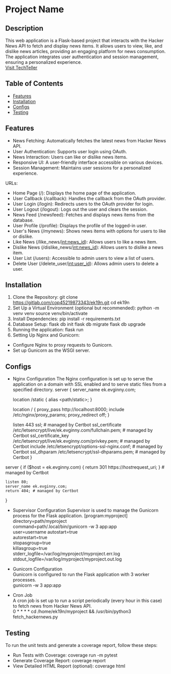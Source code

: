 # Project Name

## Description

This web application is a Flask-based project that interacts with the Hacker News API to fetch and display news items. It allows users to view, like, and dislike news articles, providing an engaging platform for news consumption. The application integrates user authentication and session management, ensuring a personalized experience.  
[Visit TechTeller](https://ek.evginny.com/)

## Table of Contents

- [Features](#features)
- [Installation](#installation)
- [Configs](#configs)
- [Testing](#testing)

## Features

- News Fetching: Automatically fetches the latest news from Hacker News API.
- User Authentication: Supports user login using OAuth.
- News Interaction: Users can like or dislike news items.
- Responsive UI: A user-friendly interface accessible on various devices.
- Session Management: Maintains user sessions for a personalized experience.

URLs:
- Home Page (/): Displays the home page of the application.
- User Callback (/callback): Handles the callback from the OAuth provider.
- User Login (/login): Redirects users to the OAuth provider for login.
- User Logout (/logout): Logs out the user and clears the session.
- News Feed (/newsfeed): Fetches and displays news items from the database.
- User Profile (/profile): Displays the profile of the logged-in user.
- User's News (/mynews): Shows news items with options for users to like or dislike.
- Like News (/like_news/<int:news_id>): Allows users to like a news item.
- Dislike News (/dislike_news/<int:news_id>): Allows users to dislike a news item.
- User List (/users): Accessible to admin users to view a list of users.
- Delete User (/delete_user/<int:user_id>): Allows admin users to delete a user.

## Installation

1. Clone the Repository:
git clone https://gitlab.com/cop45219873343/ek19n.git
cd ek19n
2. Set Up a Virtual Environment (optional but recommended):
python -m venv venv
source venv/bin/activate
3. Install Dependencies:
pip install -r requirements.txt
4. Database Setup:
flask db init
flask db migrate
flask db upgrade
5. Running the application:
flask run
6. Setting Up Nginx and Gunicorn:
- Configure Nginx to proxy requests to Gunicorn.
- Set up Gunicorn as the WSGI server.



## Configs
- Nginx Configuration
The Nginx configuration is set up to serve the application on a domain with SSL enabled and to serve static files from a specified directory.
server {
    server_name ek.evginny.com;

    location /static {
        alias <path/static>;
    }

    location / {
        proxy_pass http://localhost:8000;
        include /etc/nginx/proxy_params;
        proxy_redirect off;
    }

    listen 443 ssl; # managed by Certbot
    ssl_certificate /etc/letsencrypt/live/ek.evginny.com/fullchain.pem; # managed by Certbot
    ssl_certificate_key /etc/letsencrypt/live/ek.evginny.com/privkey.pem; # managed by Certbot
    include /etc/letsencrypt/options-ssl-nginx.conf; # managed by Certbot
    ssl_dhparam /etc/letsencrypt/ssl-dhparams.pem; # managed by Certbot
}

server {
    if ($host = ek.evginny.com) {
        return 301 https://$host$request_uri;
    } # managed by Certbot

    listen 80;
    server_name ek.evginny.com;
    return 404; # managed by Certbot
}

- Supervisor Configuration
Supervisor is used to manage the Gunicorn process for the Flask application.
[program:myproject]  
directory=path/myproject  
command=path/.local/bin/gunicorn -w 3 app:app  
user=username
autostart=true  
autorestart=true  
stopasgroup=true  
killasgroup=true  
stderr_logfile=/var/log/myproject/myproject.err.log  
stdout_logfile=/var/log/myproject/myproject.out.log  

- Gunicorn Configuration  
Gunicorn is configured to run the Flask application with 3 worker processes.  
gunicorn -w 3 app:app

- Cron Job  
A cron job is set up to run a script periodically (every hour in this case) to fetch news from Hacker News API.  
0 * * * * cd /home/ek19n/myproject && /usr/bin/python3 fetch_hackernews.py

## Testing
To run the unit tests and generate a coverage report, follow these steps:
- Run Tests with Coverage:
coverage run -m pytest
- Generate Coverage Report:
coverage report
- View Detailed HTML Report (optional):
coverage html
